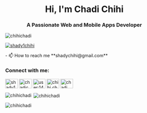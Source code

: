 <h1 align="center">Hi, I'm Chadi Chihi</h1>
<h3 align="center">A Passionate Web and Mobile Apps Developer</h3>

<p align="left"> <img src="https://komarev.com/ghpvc/?username=chihichadi&label=Profile%20views&color=0e75b6&style=flat" alt="chihichadi" /> </p>

<p align="left"> <a href="https://twitter.com/shady1chihi" target="blank"><img src="https://img.shields.io/twitter/follow/shady1chihi?logo=twitter&style=for-the-badge" alt="shady1chihi" /></a> </p>
- 📫 How to reach me **shadychihi@gmail.com**
<h3 align="left">Connect with me:</h3>
<p align="left">
<a href="https://twitter.com/shady1chihi" target="blank"><img align="center" src="https://raw.githubusercontent.com/rahuldkjain/github-profile-readme-generator/master/src/images/icons/Social/twitter.svg" alt="shady1chihi" height="30" width="40" /></a>
<a href="https://linkedin.com/in/chadichihi" target="blank"><img align="center" src="https://raw.githubusercontent.com/rahuldkjain/github-profile-readme-generator/master/src/images/icons/Social/linked-in-alt.svg" alt="chadichihi" height="30" width="40" /></a>
<a href="https://stackoverflow.com/users/user:14887993" target="blank"><img align="center" src="https://raw.githubusercontent.com/rahuldkjain/github-profile-readme-generator/master/src/images/icons/Social/stack-overflow.svg" alt="user:14887993" height="30" width="40" /></a>
<a href="https://fb.com/chihi.chadii" target="blank"><img align="center" src="https://raw.githubusercontent.com/rahuldkjain/github-profile-readme-generator/master/src/images/icons/Social/facebook.svg" alt="chihi.chadii" height="30" width="40" /></a>
<a href="https://instagram.com/chadi____" target="blank"><img align="center" src="https://raw.githubusercontent.com/rahuldkjain/github-profile-readme-generator/master/src/images/icons/Social/instagram.svg" alt="chadi____" height="30" width="40" /></a>
</p>

<p><img align="left" src="https://github-readme-stats.vercel.app/api/top-langs?username=chihichadi&show_icons=true&locale=en&layout=compact" alt="chihichadi" /></p>

<p>&nbsp;<img align="center" src="https://github-readme-stats.vercel.app/api?username=chihichadi&show_icons=true&locale=en" alt="chihichadi" /></p>

<p><img align="center" src="https://github-readme-streak-stats.herokuapp.com/?user=chihichadi&" alt="chihichadi" /></p>
